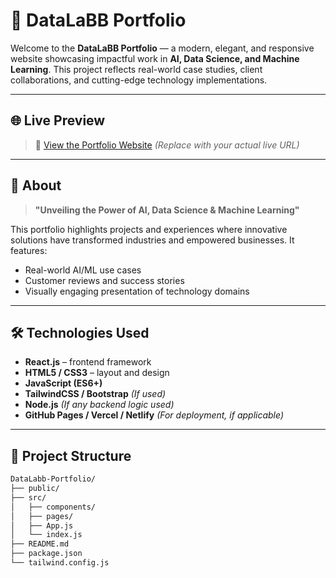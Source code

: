 # 🚀 DataLaBB Portfolio

Welcome to the **DataLaBB Portfolio** — a modern, elegant, and responsive website showcasing impactful work in **AI, Data Science, and Machine Learning**. This project reflects real-world case studies, client collaborations, and cutting-edge technology implementations.

---

## 🌐 Live Preview

> 🔗 [View the Portfolio Website](#) *(Replace with your actual live URL)*

---

## 🧠 About

> **"Unveiling the Power of AI, Data Science & Machine Learning"**

This portfolio highlights projects and experiences where innovative solutions have transformed industries and empowered businesses. It features:

- Real-world AI/ML use cases
- Customer reviews and success stories
- Visually engaging presentation of technology domains

---

## 🛠️ Technologies Used

- **React.js** – frontend framework
- **HTML5 / CSS3** – layout and design
- **JavaScript (ES6+)**
- **TailwindCSS / Bootstrap** *(If used)*
- **Node.js** *(If any backend logic used)*
- **GitHub Pages / Vercel / Netlify** *(For deployment, if applicable)*

---

## 📁 Project Structure

```bash
DataLabb-Portfolio/
├── public/
├── src/
│   ├── components/
│   ├── pages/
│   ├── App.js
│   └── index.js
├── README.md
├── package.json
└── tailwind.config.js
